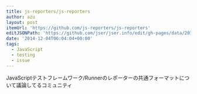 ```yaml
---
title: js-reporters/js-reporters
author: azu
layout: post
itemUrl: 'https://github.com/js-reporters/js-reporters'
editJSONPath: 'https://github.com/jser/jser.info/edit/gh-pages/data/2014/12/index.json'
date: '2014-12-04T06:04:04+00:00'
tags:
  - JavaScript
  - testing
  - issue
---
```

JavaScriptテストフレームワーク/Runnerのレポーターの共通フォーマットについて議論してるコミュニティ
